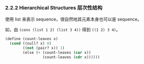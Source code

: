 ### 2.2.2 Hierarchical Structures 层次性结构

使用 list 来表示 sequence，很自然地其元素本身也可以是 sequence。

如，由 `(cons (list 1 2) (list 3 4))` 得到 `((1 2) 3 4)`。



```lisp
(define (count-leaves x)
  (cond ((null? x) 0)
        ((not (pair? x)) 1)
        (else (+ (count-leaves (car x))
                 (count-leaves (cdr x))))))
```





